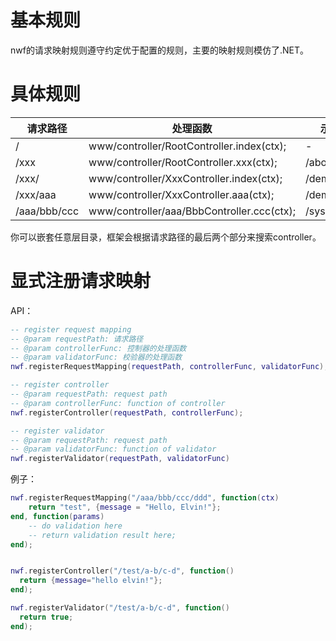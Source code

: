 # 基本规则
nwf的请求映射规则遵守约定优于配置的规则，主要的映射规则模仿了.NET。
# 具体规则
| 请求路径           | 处理函数          | 示例请求路径 |  示例处理函数  |
| ------------------- | ------------------ | ------------ | ------------ |
| /     | www/controller/RootController.index(ctx); | - |       -     |
| /xxx    | www/controller/RootController.xxx(ctx); | /about | www/controller/RootController.about(ctx); |
| /xxx/    | www/controller/XxxController.index(ctx); | /demo/ | www/controller/DemoController.index(ctx); |
| /xxx/aaa    | www/controller/XxxController.aaa(ctx); | /demo/sayHello | www/controller/DemoController.sayHello(ctx); |
| /aaa/bbb/ccc    | www/controller/aaa/BbbController.ccc(ctx); | /sys/config/update | www/controller/sys/ConfigController.update(ctx); |

你可以嵌套任意层目录，框架会根据请求路径的最后两个部分来搜索controller。
# 显式注册请求映射
API： 

```lua
-- register request mapping
-- @param requestPath: 请求路径
-- @param controllerFunc: 控制器的处理函数
-- @param validatorFunc: 校验器的处理函数
nwf.registerRequestMapping(requestPath, controllerFunc, validatorFunc);

-- register controller
-- @param requestPath: request path
-- @param controllerFunc: function of controller
nwf.registerController(requestPath, controllerFunc);

-- register validator
-- @param requestPath: request path
-- @param validatorFunc: function of validator
nwf.registerValidator(requestPath, validatorFunc)
```

例子：  

```lua
nwf.registerRequestMapping("/aaa/bbb/ccc/ddd", function(ctx)
    return "test", {message = "Hello, Elvin!"};
end, function(params) 
    -- do validation here
    -- return validation result here;
end);


nwf.registerController("/test/a-b/c-d", function()
  return {message="hello elvin!"};
end);

nwf.registerValidator("/test/a-b/c-d", function()
  return true;
end);
```
